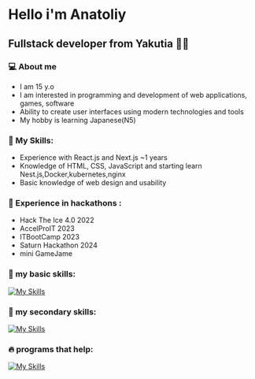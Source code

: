 # Hello i'm Anatoliy

## Fullstack developer from Yakutia 👨‍💻

### 💻 About me
- I am 15 y.o
- I am interested in programming and development of web applications, games, software
- Ability to create user interfaces using modern technologies and tools
- My hobby is learning Japanese(N5)
### 🧠 My Skills:
- Experience with React.js and Next.js ~1 years
- Knowledge of HTML, CSS, JavaScript and starting learn Nest.js,Docker,kubernetes,nginx
- Basic knowledge of web design and usability
### 💎 Experience in hackathons :
- Hack The Ice 4.0 2022
- AccelProIT 2023
- ITBootCamp 2023
- Saturn Hackathon 2024
- mini GameJame

### 🥇 my basic skills:
[![My Skills](https://skillicons.dev/icons?i=html,css,js,py,react,nextjs,tailwindcss,nodejs,express)](https://skillicons.dev)

### 🥈 my secondary skills:
[![My Skills](https://skillicons.dev/icons?i=java,cs,cpp,ts,sass,django,fastapi,electron,graphql,postgres,sqlite,prisma)](https://skillicons.dev)

### 🔥 programs that help:
[![My Skills](https://skillicons.dev/icons?i=figma,github,postman,unity,visualstudio,vscode)](https://skillicons.dev)
